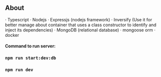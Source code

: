 ## About

· Typescript
· Nodejs
· Expressjs (nodejs framework)
· Inversify (Use it for better manage about container that uses a class constructor to identify and inject its dependencies)
· MongoDB (relational database)
· mongoose orm 
· docker

#### Command to run server:

### `npm run start:dev:db`
### `npm run dev`